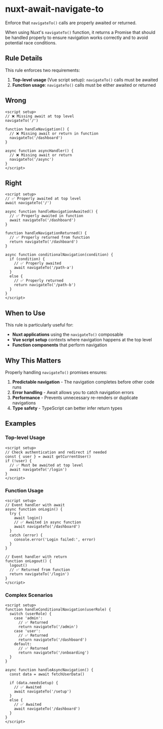 # nuxt-await-navigate-to

Enforce that `navigateTo()` calls are properly awaited or returned.

When using Nuxt's `navigateTo()` function, it returns a Promise that should be handled properly to ensure navigation works correctly and to avoid potential race conditions.

## Rule Details

This rule enforces two requirements:

1. **Top-level usage** (Vue script setup): `navigateTo()` calls must be awaited
2. **Function usage**: `navigateTo()` calls must be either awaited or returned

## Wrong

```vue
<script setup>
// ❌ Missing await at top level
navigateTo('/')

function handleNavigation() {
  // ❌ Missing await or return in function
  navigateTo('/dashboard')
}

async function asyncHandler() {
  // ❌ Missing await or return
  navigateTo('/async')
}
</script>
```

## Right

```vue
<script setup>
// ✅ Properly awaited at top level
await navigateTo('/')

async function handleNavigationAwaited() {
  // ✅ Properly awaited in function
  await navigateTo('/dashboard')
}

function handleNavigationReturned() {
  // ✅ Properly returned from function
  return navigateTo('/dashboard')
}

async function conditionalNavigation(condition) {
  if (condition) {
    // ✅ Properly awaited
    await navigateTo('/path-a')
  }
  else {
    // ✅ Properly returned
    return navigateTo('/path-b')
  }
}
</script>
```

## When to Use

This rule is particularly useful for:

- **Nuxt applications** using the `navigateTo()` composable
- **Vue script setup** contexts where navigation happens at the top level
- **Function components** that perform navigation

## Why This Matters

Properly handling `navigateTo()` promises ensures:

1. **Predictable navigation** - The navigation completes before other code runs
2. **Error handling** - Await allows you to catch navigation errors
3. **Performance** - Prevents unnecessary re-renders or duplicate navigations
4. **Type safety** - TypeScript can better infer return types

## Examples

### Top-level Usage

```vue
<script setup>
// Check authentication and redirect if needed
const { user } = await getCurrentUser()
if (!user) {
  // ✅ Must be awaited at top level
  await navigateTo('/login')
}
</script>
```

### Function Usage

```vue
<script setup>
// Event handler with await
async function onLogin() {
  try {
    await login()
    // ✅ Awaited in async function
    await navigateTo('/dashboard')
  }
  catch (error) {
    console.error('Login failed:', error)
  }
}

// Event handler with return
function onLogout() {
  logout()
  // ✅ Returned from function
  return navigateTo('/login')
}
</script>
```

### Complex Scenarios

```vue
<script setup>
function handleConditionalNavigation(userRole) {
  switch (userRole) {
    case 'admin':
      // ✅ Returned
      return navigateTo('/admin')
    case 'user':
      // ✅ Returned
      return navigateTo('/dashboard')
    default:
      // ✅ Returned
      return navigateTo('/onboarding')
  }
}

async function handleAsyncNavigation() {
  const data = await fetchUserData()

  if (data.needsSetup) {
    // ✅ Awaited
    await navigateTo('/setup')
  }
  else {
    // ✅ Awaited
    await navigateTo('/dashboard')
  }
}
</script>
```
